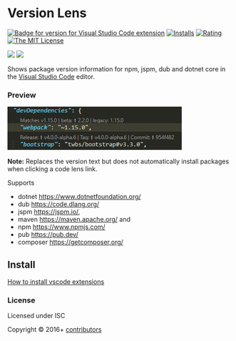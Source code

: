 # Version Lens

[![Badge for version for Visual Studio Code extension](https://vsmarketplacebadge.apphb.com/version-short/pflannery.vscode-versionlens.svg?color=blue&style=?style=for-the-badge&logo=visual-studio-code)](https://marketplace.visualstudio.com/items?itemName=pflannery.vscode-versionlens&wt.mc_id=vscode-versionlens-github-vscode-contrib) [![Installs](https://vsmarketplacebadge.apphb.com/installs-short/pflannery.vscode-versionlens.svg?color=blue&style=flat-square)](https://marketplace.visualstudio.com/items?itemName=pflannery.vscode-versionlens)
[![Rating](https://vsmarketplacebadge.apphb.com/rating-short/pflannery.vscode-versionlens.svg?color=blue&style=flat-square)](https://marketplace.visualstudio.com/items?itemName=pflannery.vscode-versionlens) [![The MIT License](https://img.shields.io/badge/license-MIT-orange.svg?color=blue&style=flat-square)](http://opensource.org/licenses/MIT)

![](https://github.com/vscode-contrib/vscode-versionlens/workflows/Visual%20Studio%20Code%20Tests%20(Mac%20and%20Windows)/badge.svg?branch=master)
![](https://github.com/vscode-contrib/vscode-versionlens/workflows/Visual%20Studio%20Code%20Tests%20(Linux)/badge.svg?branch=master)

Shows package version information for npm, jspm, dub and dotnet core in the [Visual Studio Code](https://github.com/microsoft/vscode) editor.

### Preview

![Screenshot](images/animated-preview.gif)

**Note:** Replaces the version text but does not automatically install packages when clicking a code lens link. 

Supports

- dotnet https://www.dotnetfoundation.org/
- dub https://code.dlang.org/
- jspm https://jspm.io/,
- maven https://maven.apache.org/ and
- npm https://www.npmjs.com/
- pub https://pub.dev/
- composer https://getcomposer.org/

## Install

[How to install vscode extensions](https://code.visualstudio.com/docs/editor/extension-gallery)

### License

Licensed under ISC

Copyright &copy; 2016+ [contributors](https://github.com/vscode-contrib/vscode-versionlens/graphs/contributors)
